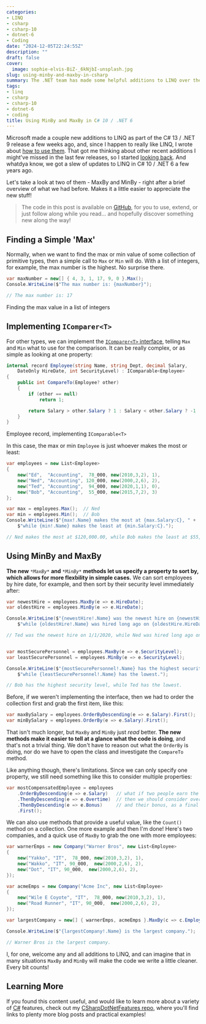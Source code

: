 ```yaml
---
categories:
- LINQ
- csharp
- csharp-10
- dotnet-6
- Coding
date: "2024-12-05T22:24:55Z"
description: ""
draft: false
cover:
  image: sophie-elvis-BiZ-_6kNjbI-unsplash.jpg
slug: using-minby-and-maxby-in-csharp
summary: The .NET team has made some helpful additions to LINQ over the last few years. Today let's check out MinBy and MaxBy from C# 10 / .NET 6.
tags:
- linq
- csharp
- csharp-10
- dotnet-6
- coding
title: Using MinBy and MaxBy in C# 10 / .NET 6
---
```

Microsoft made a couple new additions to LINQ as part of the C# 13 / .NET 9 release a few weeks ago, and, since I happen to really like LINQ, I wrote about [how to use them](https://grantwinney.com/using-linq-countby-and-aggregateby-in-csharp/). That got me thinking about other recent additions I might've missed in the last few releases, so I started [looking back](https://learn.microsoft.com/en-us/dotnet/maui/whats-new). And whatdya know, we got a slew of updates to LINQ in C# 10 / .NET 6 a few years ago.

Let's take a look at two of them - MaxBy and MinBy - right after a brief overview of what we had before. Makes it a little easier to appreciate the new stuff!

> The code in this post is available on [GitHub](https://github.com/grantwinney/CSharpDotNetFeatures/tree/master/C%23%2010/MaxByMinBy), for you to use, extend, or just follow along while you read... and hopefully discover something new along the way!

## Finding a Simple 'Max'

Normally, when we want to find the max or min value of some collection of primitive types, then a simple call to `Max` or `Min` will do. With a list of integers, for example, the max number is the highest. No surprise there.

```csharp
var maxNumber = new[] { 4, 3, 1, 17, 9, 0 }.Max();
Console.WriteLine($"The max number is: {maxNumber}");

// The max number is: 17
```

Finding the max value in a list of integers

## Implementing `IComparer<T>`

For other types, we can implement the [`IComparer<T>` interface](https://learn.microsoft.com/en-us/dotnet/api/system.collections.generic.icomparer-1), telling `Max` and `Min` what to use for the comparison. It can be really complex, or as simple as looking at one property:

```csharp
internal record Employee(string Name, string Dept, decimal Salary,
    DateOnly HireDate, int SecurityLevel) : IComparable<Employee>
{
    public int CompareTo(Employee? other)
    {
        if (other == null)
            return 1;

        return Salary > other.Salary ? 1 : Salary < other.Salary ? -1 : 0;
    }
}
```

Employee record, implementing `IComparable<T>`

In this case, the max or min `Employee` is just whoever makes the most or least:

```csharp
var employees = new List<Employee>
{
    new("Ed",  "Accounting",  78_000, new(2010,3,2), 1),
    new("Ned", "Accounting", 120_000, new(2000,2,6), 2),
    new("Ted", "Accounting",  94_000, new(2020,1,1), 0),
    new("Bob", "Accounting",  55_000, new(2015,7,2), 3)
};

var max = employees.Max();  // Ned
var min = employees.Min();  // Bob
Console.WriteLine($"{max!.Name} makes the most at {max.Salary:C}, " +
    $"while {min!.Name} makes the least at {min.Salary:C}.");

// Ned makes the most at $120,000.00, while Bob makes the least at $55,000.00.
```

## Using MinBy and MaxBy

**The new** *`*MaxBy*`* **and** *`*MinBy*`* **methods let us specify a property to sort by, which allows for more flexbility in simple cases.** We can sort employees by hire date, for example, and then sort by their security level immediately after:

```csharp
var newestHire = employees.MaxBy(e => e.HireDate);
var oldestHire = employees.MinBy(e => e.HireDate);

Console.WriteLine($"{newestHire!.Name} was the newest hire on {newestHire.HireDate}, " +
    $"while {oldestHire!.Name} was hired long ago on {oldestHire.HireDate}.");

// Ted was the newest hire on 1/1/2020, while Ned was hired long ago on 2/6/2000.


var mostSecurePersonnel = employees.MaxBy(e => e.SecurityLevel);
var leastSecurePersonnel = employees.MinBy(e => e.SecurityLevel);

Console.WriteLine($"{mostSecurePersonnel!.Name} has the highest security level, " +
    $"while {leastSecurePersonnel!.Name} has the lowest.");

// Bob has the highest security level, while Ted has the lowest.
```

Before, if we weren't implementing the interface, then we had to order the collection first and grab the first item, like this:

```csharp
var maxBySalary = employees.OrderByDescending(e => e.Salary).First();
var minBySalary = employees.OrderBy(e => e.Salary).First();
```

That isn't much longer, but `MaxBy` and `MinBy` just _read_ better. **The new methods make it easier to tell at a glance what the code is doing**, and that's not a trivial thing. We don't have to reason out what the `OrderBy` is doing, nor do we have to open the class and investigate the `CompareTo` method.

Like anything though, there's limitations. Since we can only specify one property, we still need something like this to consider multiple properties:

```csharp
var mostCompensatedEmployee = employees
    .OrderByDescending(e => e.Salary)   // what if two people earn the same salary?
    .ThenByDescending(e => e.Overtime)  // then we should consider overtime too
    .ThenByDescending(e => e.Bonus)     // and their bonus, as a final tie-breaker
    .First();
```

We can also use methods that provide a useful value, like the `Count()` method on a collection. One more example and then I'm done! Here's two companies, and a quick use of `MaxBy` to grab the one with more employees:

```csharp
var warnerEmps = new Company("Warner Bros", new List<Employee>
{
    new("Yakko", "IT",  78_000, new(2010,3,2), 1),
    new("Wakko", "IT", 90_000,  new(2000,2,6), 2),
    new("Dot", "IT", 90_000,  new(2000,2,6), 2),
});

var acmeEmps = new Company("Acme Inc", new List<Employee>
{
    new("Wile E Coyote", "IT",  78_000, new(2010,3,2), 1),
    new("Road Runner", "IT", 90_000,  new(2000,2,6), 2),
});

var largestCompany = new[] { warnerEmps, acmeEmps }.MaxBy(c => c.Employees.Count());

Console.WriteLine($"{largestCompany!.Name} is the largest company.");

// Warner Bros is the largest company.
```

I, for one, welcome any and all additions to LINQ, and can imagine that in many situations `MaxBy` and `MinBy` will make the code we write a little cleaner. Every bit counts!

## Learning More

If you found this content useful, and would like to learn more about a variety of [C#](https://grantwinney.com/tags/csharp/) features, check out my [CSharpDotNetFeatures repo](https://github.com/grantwinney/CSharpDotNetFeatures), where you'll find links to plenty more blog posts and practical examples!
